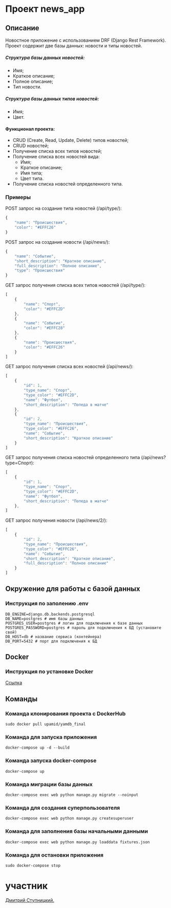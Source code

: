 # Проект **news_app**

## Описание

Новостное приложение с использованием DRF (Django Rest Framework).
Проект содержит две базы данных: новости и типы новостей.

##### Структура базы данных новостей:
* Имя;
* Краткое описание;
* Полное описание;
* Тип новости.

##### Структура базы данных типов новостей:
* Имя;
* Цвет.

#### Функционал проекта:
* CRUD (Create, Read, Update, Delete) типов новостей;
* CRUD новостей;
* Получение списка всех типов новостей;
* Получение списка всех новостей вида:
    * Имя;
    * Краткое описание;
    * Имя типа;
    * Цвет типа.
* Получение списка новостей определенного типа.

### Примеры
POST запрос на создание типа новостей (/api/type/):

```javascript
{
    "name": "Происшествия",
    "color": "#EFFC26"
}
```

POST запрос на создание новости (/api/news/):

```javascript
{
    "name": "Событие",
    "short_description": "Краткое описание",
    "full_description": "Полное описание",
    "type": "Происшествия"
}
```

GET запрос получения списка всех типов новостей (/api/type/):
```javascript
[
    {
        "name": "Спорт",
        "color": "#EFFC2D"
    },
    {
        "name": "Событие",
        "color": "#EFFC28"
    },
    {
        "name": "Происшествия",
        "color": "#EFFC26"
    }
]
```

GET запрос получения списка всех новостей (/api/news/):
```javascript
[
    {
        "id": 1,
        "type_name": "Спорт",
        "type_color": "#EFFC2D",
        "name": "Футбол",
        "short_description": "Попеда в матче"
    },
    {
        "id": 2,
        "type_name": "Происшествия",
        "type_color": "#EFFC26",
        "name": "Событие",
        "short_description": "Краткое описание"
    }
]
```

GET запрос получения списка новостей определенного типа (/api/news?type=Спорт):
```javascript
[
    {
        "id": 1,
        "type_name": "Спорт",
        "type_color": "#EFFC2D",
        "name": "Футбол",
        "short_description": "Попеда в матче"
    },
]
```

GET запрос получения новости (/api/news/2/):
```javascript
[
    {
        "id": 2,
        "type_name": "Происшествия",
        "type_color": "#EFFC26",
        "name": "Событие",
        "short_description": "Краткое описание",
        "full_description": "Полное описание"
    }
]
```

Окружение для работы с базой данных
-----------------------------------
### Инструкция по заполению .env

```
DB_ENGINE=django.db.backends.postgresql 
DB_NAME=postgres # имя базы данных
POSTGRES_USER=postgres # логин для подключения к базе данных
POSTGRES_PASSWORD=postgres # пароль для подключения к БД (установите свой)
DB_HOST=db # название сервиса (контейнера)
DB_PORT=5432 # порт для подключения к БД
```

Docker
-----------------------------------
### Инструкция по установке Docker

[Ссылка](https://docs.docker.com/engine/install/ubuntu/)


Команды
-----------------------------------

### Команда клонирования проекта с DockerHub

`sudo docker pull upamid/yamdb_final`

### Команда для запуска приложения

`docker-compose up -d --build `

### Команда запуска docker-compose

`docker-compose up`

### Команда миграции базы данных

`docker-compose exec web python manage.py migrate --noinput`

### Команда для создания суперпользователя

`docker-compose exec web python manage.py createsuperuser`

### Команда для заполнения базы начальными данными

`docker-compose exec web python manage.py loaddata fixtures.json`

### Команда для остановки приложения

`sudo docker-compose stop`

# участник

[Дмитрий Ступницкий.](https://github.com/upamid) 
